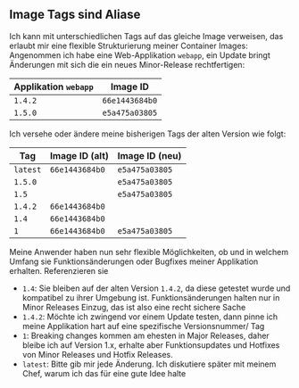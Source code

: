 ## Image Tags sind Aliase
Ich kann mit unterschiedlichen Tags auf das gleiche Image verweisen, das erlaubt mir eine flexible Strukturierung meiner Container Images: Angenommen ich habe eine Web-Applikation `webapp`, ein Update bringt Änderungen mit sich die ein neues Minor-Release rechtfertigen:

| Applikation `webapp`    | Image ID |
|-------- |-----------------|
|`1.4.2` | `66e1443684b0`   |
|`1.5.0` | `e5a475a03805`   |

Ich versehe oder ändere meine bisherigen Tags der alten Version wie folgt:

| Tag    | Image ID (alt) |  Image ID (neu) |
|--------|----------------|-----------------|
|`latest` | `66e1443684b0`            |`e5a475a03805`  |
|`1.5.0` |            | `e5a475a03805` |
|`1.5` |            | `e5a475a03805` |
|`1.4.2` | `66e1443684b0`            |  |
|`1.4` | `66e1443684b0`            |  |
|`1` | `66e1443684b0`            | `e5a475a03805` |

Meine Anwender haben nun sehr flexible Möglichkeiten, ob und in welchem Umfang sie Funktionsänderungen oder Bugfixes meiner Applikation erhalten. Referenzieren sie

- `1.4`: Sie bleiben auf der alten Version `1.4.2`, da diese getestet wurde und kompatibel zu ihrer Umgebung ist. Funktionsänderungen halten nur in Minor Releases Einzug, das ist also eine recht sichere Sache
- `1.4.2`: Möchte ich zwingend vor einem Update testen, dann pinne ich meine Applikation hart auf eine spezifische Versionsnummer/ Tag
- `1`: Breaking changes kommen am ehesten in Major Releases, daher bleibe ich auf Version 1.x, erhalte aber Funktionsupdates und Hotfixes von Minor Releases und Hotfix Releases. 
- `latest`: Bitte gib mir jede Änderung. Ich diskutiere später mit meinem Chef, warum ich das für eine gute Idee halte